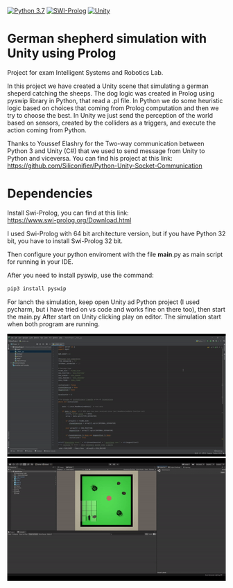 [![Python 3.7](https://img.shields.io/badge/Python->=3.7-blue.svg)](https://www.python.org/downloads/release/python-370/)
[![SWI-Prolog](https://img.shields.io/badge/Prolog-SWIProlog-red.svg)](https://www.swi-prolog.org/Download.html)
[![Unity](https://img.shields.io/badge/Unity-2019.4.15f1-green.svg)](https://unity.com/)

# German shepherd simulation with Unity using Prolog
Project for exam Intelligent Systems and Robotics Lab.

In this project we have created a Unity scene that simulating a german sheperd catching the sheeps. The dog logic was created in Prolog using pyswip library in Python, that read a .pl file.
In Python we do some heuristic logic based on choices that coming from Prolog computation and then we try to choose the best.
In Unity we just send the perception of the world based on sensors, created by the colliders as a triggers, and execute the action coming from Python.

Thanks to Youssef Elashry for the Two-way communication between Python 3 and Unity (C#) that we used to send message from Unity to Python and viceversa.
You can find his project at this link: <br>
https://github.com/Siliconifier/Python-Unity-Socket-Communication

<h1>Dependencies</h1>

Install Swi-Prolog, you can find at this link: <br>
https://www.swi-prolog.org/Download.html

I used Swi-Prolog with 64 bit architecture version, but if you have Python 32 bit, you have to install Swi-Prolog 32 bit.

Then configure your python enviroment with the file __main__.py as main script for running in your IDE.

After you need to install pyswip, use the command:

```markdown
pip3 install pyswip
```

For lanch the simulation, keep open Unity ad Python project (I used pycharm, but i have tried on vs code and works fine on there too), then start the main.py
After start on Unity clicking play on editor. The simulation start when both program are running.

![alt text](https://github.com/LorisNanni91/ProgettoRobotica/blob/master/python.gif?raw=true)
![alt text](https://github.com/LorisNanni91/ProgettoRobotica/blob/master/unity.gif?raw=true)
